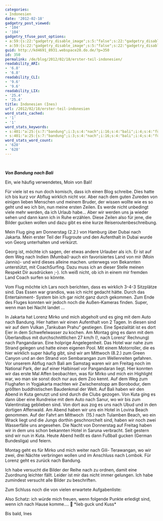 ```yaml
---
categories:
- Indonesien
date: '2012-02-18'
gadgetry_post_viewed:
- '104'
- '104'
gadgetry_tfuse_post_options:
- a:59:{s:22:"gadgetry_disable_image";s:5:"false";s:22:"gadgetry_disable_video";s:5:"false";s:26:"gadgetry_disable_post_meta";s:5:"false";s:23:"gadgetry_disable_author";s:5:"false";s:31:"gadgetry_disable_published_date";s:5:"false";s:24:"gadgetry_disable_coments";s:5:"false";s:28:"gadgetry_disable_author_info";s:5:"false";s:19:"gadgetry_page_title";s:13:"default_title";s:21:"gadgetry_custom_title";s:0:"";s:21:"gadgetry_single_image";s:94:"http://jan-steinke.de/wordpress/wp-content/gallery/indonesia/02_Pangandaran_NationalPark01.jpg";s:30:"gadgetry_single_img_dimensions";a:2:{i:0;s:3:"586";i:1;s:3:"319";}s:28:"gadgetry_single_img_position";s:9:"alignleft";s:24:"gadgetry_thumbnail_image";s:94:"http://jan-steinke.de/wordpress/wp-content/gallery/indonesia/02_Pangandaran_NationalPark01.jpg";s:27:"gadgetry_thumbnail_position";s:7:"noalign";s:19:"gadgetry_video_link";s:0:"";s:25:"gadgetry_video_dimensions";a:2:{i:0;s:3:"590";i:1;s:3:"191";}s:23:"gadgetry_video_position";s:9:"alignleft";s:23:"gadgetry_header_element";s:7:"without";s:22:"gadgetry_select_slider";s:2:"-1";s:17:"gadgetry_page_map";s:0:"";s:25:"gadgetry_content_ads_post";s:4:"true";s:21:"gadgetry_top_ad_space";s:5:"false";s:21:"gadgetry_top_ad_image";s:0:"";s:19:"gadgetry_top_ad_url";s:0:"";s:23:"gadgetry_top_ad_adsense";s:0:"";s:28:"gadgetry_bfcontent_ads_space";s:5:"false";s:23:"gadgetry_bfcontent_type";s:5:"image";s:25:"gadgetry_bfcontent_number";s:3:"one";s:29:"gadgetry_bfcontent_ads_image1";s:0:"";s:27:"gadgetry_bfcontent_ads_url1";s:0:"";s:31:"gadgetry_bfcontent_ads_adsense1";s:0:"";s:29:"gadgetry_bfcontent_ads_image2";s:0:"";s:27:"gadgetry_bfcontent_ads_url2";s:0:"";s:31:"gadgetry_bfcontent_ads_adsense2";s:0:"";s:29:"gadgetry_bfcontent_ads_image3";s:0:"";s:27:"gadgetry_bfcontent_ads_url3";s:0:"";s:31:"gadgetry_bfcontent_ads_adsense3";s:0:"";s:29:"gadgetry_bfcontent_ads_image4";s:0:"";s:27:"gadgetry_bfcontent_ads_url4";s:0:"";s:31:"gadgetry_bfcontent_ads_adsense4";s:0:"";s:29:"gadgetry_bfcontent_ads_image5";s:0:"";s:27:"gadgetry_bfcontent_ads_url5";s:0:"";s:31:"gadgetry_bfcontent_ads_adsense5";s:0:"";s:29:"gadgetry_bfcontent_ads_image6";s:0:"";s:27:"gadgetry_bfcontent_ads_url6";s:0:"";s:31:"gadgetry_bfcontent_ads_adsense6";s:0:"";s:29:"gadgetry_bfcontent_ads_image7";s:0:"";s:27:"gadgetry_bfcontent_ads_url7";s:0:"";s:31:"gadgetry_bfcontent_ads_adsense7";s:0:"";s:19:"gadgetry_hook_space";s:5:"false";s:19:"gadgetry_hook_image";s:0:"";s:17:"gadgetry_hook_url";s:0:"";s:21:"gadgetry_hook_adsense";s:0:"";s:25:"gadgetry_content_subtitle";s:0:"";s:20:"gadgetry_content_top";s:0:"";s:23:"gadgetry_content_bottom";s:0:"";s:18:"gadgetry_seo_title";s:0:"";s:24:"gadgetry_seo_description";s:0:"";s:21:"gadgetry_seo_keywords";s:0:"";}
- a:59:{s:22:"gadgetry_disable_image";s:5:"false";s:22:"gadgetry_disable_video";s:5:"false";s:26:"gadgetry_disable_post_meta";s:5:"false";s:23:"gadgetry_disable_author";s:5:"false";s:31:"gadgetry_disable_published_date";s:5:"false";s:24:"gadgetry_disable_coments";s:5:"false";s:28:"gadgetry_disable_author_info";s:5:"false";s:19:"gadgetry_page_title";s:13:"default_title";s:21:"gadgetry_custom_title";s:0:"";s:21:"gadgetry_single_image";s:94:"http://jan-steinke.de/wordpress/wp-content/gallery/indonesia/02_Pangandaran_NationalPark01.jpg";s:30:"gadgetry_single_img_dimensions";a:2:{i:0;s:3:"586";i:1;s:3:"319";}s:28:"gadgetry_single_img_position";s:9:"alignleft";s:24:"gadgetry_thumbnail_image";s:94:"http://jan-steinke.de/wordpress/wp-content/gallery/indonesia/02_Pangandaran_NationalPark01.jpg";s:27:"gadgetry_thumbnail_position";s:7:"noalign";s:19:"gadgetry_video_link";s:0:"";s:25:"gadgetry_video_dimensions";a:2:{i:0;s:3:"590";i:1;s:3:"191";}s:23:"gadgetry_video_position";s:9:"alignleft";s:23:"gadgetry_header_element";s:7:"without";s:22:"gadgetry_select_slider";s:2:"-1";s:17:"gadgetry_page_map";s:0:"";s:25:"gadgetry_content_ads_post";s:4:"true";s:21:"gadgetry_top_ad_space";s:5:"false";s:21:"gadgetry_top_ad_image";s:0:"";s:19:"gadgetry_top_ad_url";s:0:"";s:23:"gadgetry_top_ad_adsense";s:0:"";s:28:"gadgetry_bfcontent_ads_space";s:5:"false";s:23:"gadgetry_bfcontent_type";s:5:"image";s:25:"gadgetry_bfcontent_number";s:3:"one";s:29:"gadgetry_bfcontent_ads_image1";s:0:"";s:27:"gadgetry_bfcontent_ads_url1";s:0:"";s:31:"gadgetry_bfcontent_ads_adsense1";s:0:"";s:29:"gadgetry_bfcontent_ads_image2";s:0:"";s:27:"gadgetry_bfcontent_ads_url2";s:0:"";s:31:"gadgetry_bfcontent_ads_adsense2";s:0:"";s:29:"gadgetry_bfcontent_ads_image3";s:0:"";s:27:"gadgetry_bfcontent_ads_url3";s:0:"";s:31:"gadgetry_bfcontent_ads_adsense3";s:0:"";s:29:"gadgetry_bfcontent_ads_image4";s:0:"";s:27:"gadgetry_bfcontent_ads_url4";s:0:"";s:31:"gadgetry_bfcontent_ads_adsense4";s:0:"";s:29:"gadgetry_bfcontent_ads_image5";s:0:"";s:27:"gadgetry_bfcontent_ads_url5";s:0:"";s:31:"gadgetry_bfcontent_ads_adsense5";s:0:"";s:29:"gadgetry_bfcontent_ads_image6";s:0:"";s:27:"gadgetry_bfcontent_ads_url6";s:0:"";s:31:"gadgetry_bfcontent_ads_adsense6";s:0:"";s:29:"gadgetry_bfcontent_ads_image7";s:0:"";s:27:"gadgetry_bfcontent_ads_url7";s:0:"";s:31:"gadgetry_bfcontent_ads_adsense7";s:0:"";s:19:"gadgetry_hook_space";s:5:"false";s:19:"gadgetry_hook_image";s:0:"";s:17:"gadgetry_hook_url";s:0:"";s:21:"gadgetry_hook_adsense";s:0:"";s:25:"gadgetry_content_subtitle";s:0:"";s:20:"gadgetry_content_top";s:0:"";s:23:"gadgetry_content_bottom";s:0:"";s:18:"gadgetry_seo_title";s:0:"";s:24:"gadgetry_seo_description";s:0:"";s:21:"gadgetry_seo_keywords";s:0:"";}
guid: http://kd4691_8931.webspace28.do.de/?p=350
id: 350
permalink: /de/blog/2012/02/18/erster-teil-indonesien/
readability_ARI:
- '6.8'
- '6.8'
readability_CLI:
- '9.6'
- '9.6'
readability_LIX:
- '25.4'
- '25.4'
title: Indonesien (Ines)
url: /2012/02/18/erster-teil-indonesien
word_stats_cached:
- '1'
- '1'
word_stats_keywords:
- s:401:"a:25:{s:7:"bandung";i:3;s:4:"nach";i:16;s:4:"bali";i:4;s:4:"für";i:5;s:5:"einen";i:3;s:8:"wirklich";i:3;s:5:"nicht";i:6;s:4:"geht";i:3;s:4:"habe";i:3;s:4:"dann";i:4;s:6:"bilder";i:3;s:4:"eine";i:5;s:4:"ging";i:4;s:4:"noch";i:5;s:4:"sind";i:8;s:5:"durch";i:3;s:4:"wenn";i:3;s:6:"lorenz";i:3;s:5:"mirko";i:3;s:4:"mich";i:4;s:4:"hier";i:3;s:5:"hotel";i:3;s:5:"haben";i:4;s:5:"abend";i:3;s:4:"kuta";i:3;}";
- s:401:"a:25:{s:7:"bandung";i:3;s:4:"nach";i:16;s:4:"bali";i:4;s:4:"für";i:5;s:5:"einen";i:3;s:8:"wirklich";i:3;s:5:"nicht";i:6;s:4:"geht";i:3;s:4:"habe";i:3;s:4:"dann";i:4;s:6:"bilder";i:3;s:4:"eine";i:5;s:4:"ging";i:4;s:4:"noch";i:5;s:4:"sind";i:8;s:5:"durch";i:3;s:4:"wenn";i:3;s:6:"lorenz";i:3;s:5:"mirko";i:3;s:4:"mich";i:4;s:4:"hier";i:3;s:5:"hotel";i:3;s:5:"haben";i:4;s:5:"abend";i:3;s:4:"kuta";i:3;}";
word_stats_word_count:
- '628'
- '628'
---
```


&nbsp;

**_Von Bandung nach Bali_**

Ein, wie häufig verwendetes, Moin von Bali!
  
Für viele ist es nun doch komisch, dass ich einen Blog schreibe. Dies hatte ich bis kurz vor Abflug wirklich nicht vor. Aber nach dem guten Zureden von einigen lieben Menschen und meinem Bruder, der wissen wollte wie es so geht und wo ich bin, nun meine ersten Zeilen. Es werde nicht unbedingt viele mehr werden, da ich Urlaub habe… Aber wir werden uns ja wieder sehen und dann kann ich in Ruhe erzählen. Diese Zeilen also für jene, die Bilder gucken wollen und dazu gibt es eine kurze Reiseroutenbeschreibung.
  
Mein Flug ging am Donnerstag (2.2.) von Hamburg über Dubai nach Jakarta. Mein erster Teil der Flugroute und den Aufenthalt in Dubai wurde von Georg unterhalten und verkürzt.
  
Georg ist, möchte ich sagen, der etwas andere Urlauber als ich. Er ist auf dem Weg nach Indien (Mumbai)-auch ein favorisiertes Land von mir (Moin Jannis)- und wird dieses alleine machen. unterwegs von Bekannten unterstützt, mit CoachSurfing. Dazu muss ich an dieser Stelle meinen Respekt Dir ausdrücken ;-). Ich weiß nicht, ob ich in einem mir fremden Land Coach surfen so könnte.

Vom Flug möchte ich Lars noch berichten, dass es wirklich 3-4-3 Sitzplätze sind. Das Essen war grandios, was ich nicht gedacht hätte. Durch das Entertainment- System bin ich gar nicht ganz durch gekommen. Zum Ende des Fluges konnten wir jedoch noch die Außen-Kameras finden. Super, wenn man bei Nacht landet &#8230;
  
In Jakarta hat Lorenz Mirko und mich abgeholt und es ging mit dem Auto nach Bandung. Hier hatten wir einen Aufenthalt von 2 Tagen. In diesen sind wir auf dem Vulkan „Tankuban Prahu“ gestiegen. Eine Spezialität ist es dort Eier in dem Schwefelwasser zu kochen. Am Montag ging es dann mit dem Überlandbus mit durchschnittlichen 27 km/h (!, nach Lorenz‘ Rechnung) nach Pangandaran. Eine holprige Angelegenheit. Das Hotel war nahe zum Strand gelegen und hatte einen eigenen Pool. Mit einem Motorroller, die es hier wirklich super häufig gibt, sind wir am Mittwoch (8.2.) zum Green Canyon und an den Strand von Sembarangan zum Wellenreiten gefahren. Vor unserem Abflug nach Bali am Samstag waren wir am Freitag noch im National Park, der auf einer Halbinsel vor Pangandaran liegt. Hier konnten wir das erste Mal Affen beobachten, was für Mirko und mich ein Highlight war, wo man sie sonst doch nur aus dem Zoo kennt. Auf dem Weg zum Flughafen in Yogjakarta machten wir Zwischenstopp am Borobodur, dem größten buddhistischen Baudenkmal der Welt. Auf Bali haben wir den Abend in Kuta genutzt und sind durch die Clubs gezogen. Von Kuta ging es dann über eine Rundreise mit dem Auto nach Sanur, wo wir bis zum Valentinstag geblieben sind. Von dort aus zog es uns nach Ubud und in den dortigen Affenwald. Am Abend haben wir uns ein Hotel in Lovina Beach genommen. Auf der Fahrt am Mittwoch  (15.) nach Tulamben Beach, wo ein Wrack liegt und die Jungs dorthin geschnorchelt sind, haben wir noch zwei Wasserfälle uns angesehen. Die Nacht von Donnerstag auf Freitag haben wir in dem uns schon bekannten Hotel in Saruna verbracht. Seit gestern sind wir nun in Kuta. Heute Abend heißt es dann Fußball gucken (German Bundesliga) und feiern.

Montag geht es für Mirko und mich weiter nach Gili- Terawangan, wo wir zwei, drei Nächte verbringen wollen und im Anschluss nach Lombok. Für Lorenz geht es zurück nach Bandung.
  
Ich habe versucht die Bilder der Reihe nach zu ordnen, damit eine Zuordnung leichter fällt. Leider ist mir das nicht immer gelungen. Ich habe zumindest versucht alle Bilder zu beschriften.
  
Zum Schluss noch die von vielen erwartete Aufgabenliste:
  
Also Schatz: ich würde mich freuen, wenn folgende Punkte erledigt sind, wenn ich nach Hause komme…. 🙂 \*lieb guck und Kuss\*
  
Bis bald, Ines